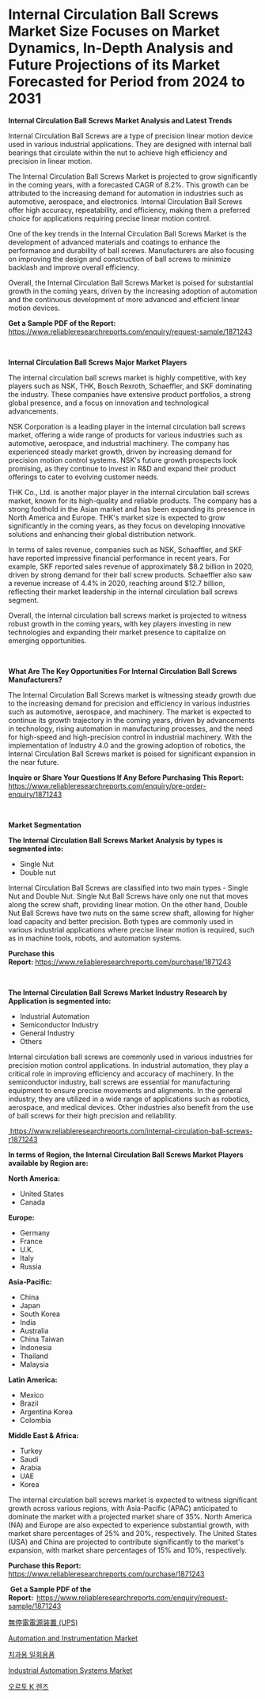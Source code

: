 <p><h1>Internal Circulation Ball Screws Market Size Focuses on Market Dynamics, In-Depth Analysis and Future Projections of its Market Forecasted for Period from 2024 to 2031</h1></p><p><strong>Internal Circulation Ball Screws Market Analysis and Latest Trends</strong></p>
<p><p>Internal Circulation Ball Screws are a type of precision linear motion device used in various industrial applications. They are designed with internal ball bearings that circulate within the nut to achieve high efficiency and precision in linear motion.</p><p>The Internal Circulation Ball Screws Market is projected to grow significantly in the coming years, with a forecasted CAGR of 8.2%. This growth can be attributed to the increasing demand for automation in industries such as automotive, aerospace, and electronics. Internal Circulation Ball Screws offer high accuracy, repeatability, and efficiency, making them a preferred choice for applications requiring precise linear motion control.</p><p>One of the key trends in the Internal Circulation Ball Screws Market is the development of advanced materials and coatings to enhance the performance and durability of ball screws. Manufacturers are also focusing on improving the design and construction of ball screws to minimize backlash and improve overall efficiency.</p><p>Overall, the Internal Circulation Ball Screws Market is poised for substantial growth in the coming years, driven by the increasing adoption of automation and the continuous development of more advanced and efficient linear motion devices.</p></p>
<p><strong>Get a Sample PDF of the Report:&nbsp;</strong> <a href="https://www.reliableresearchreports.com/enquiry/request-sample/1871243">https://www.reliableresearchreports.com/enquiry/request-sample/1871243</a></p>
<p>&nbsp;</p>
<p><strong>Internal Circulation Ball Screws Major Market Players</strong></p>
<p><p>The internal circulation ball screws market is highly competitive, with key players such as NSK, THK, Bosch Rexroth, Schaeffler, and SKF dominating the industry. These companies have extensive product portfolios, a strong global presence, and a focus on innovation and technological advancements.</p><p>NSK Corporation is a leading player in the internal circulation ball screws market, offering a wide range of products for various industries such as automotive, aerospace, and industrial machinery. The company has experienced steady market growth, driven by increasing demand for precision motion control systems. NSK's future growth prospects look promising, as they continue to invest in R&D and expand their product offerings to cater to evolving customer needs.</p><p>THK Co., Ltd. is another major player in the internal circulation ball screws market, known for its high-quality and reliable products. The company has a strong foothold in the Asian market and has been expanding its presence in North America and Europe. THK's market size is expected to grow significantly in the coming years, as they focus on developing innovative solutions and enhancing their global distribution network.</p><p>In terms of sales revenue, companies such as NSK, Schaeffler, and SKF have reported impressive financial performance in recent years. For example, SKF reported sales revenue of approximately $8.2 billion in 2020, driven by strong demand for their ball screw products. Schaeffler also saw a revenue increase of 4.4% in 2020, reaching around $12.7 billion, reflecting their market leadership in the internal circulation ball screws segment.</p><p>Overall, the internal circulation ball screws market is projected to witness robust growth in the coming years, with key players investing in new technologies and expanding their market presence to capitalize on emerging opportunities.</p></p>
<p>&nbsp;</p>
<p><strong>What Are The Key Opportunities For Internal Circulation Ball Screws Manufacturers?</strong></p>
<p><p>The Internal Circulation Ball Screws market is witnessing steady growth due to the increasing demand for precision and efficiency in various industries such as automotive, aerospace, and machinery. The market is expected to continue its growth trajectory in the coming years, driven by advancements in technology, rising automation in manufacturing processes, and the need for high-speed and high-precision control in industrial machinery. With the implementation of Industry 4.0 and the growing adoption of robotics, the Internal Circulation Ball Screws market is poised for significant expansion in the near future.</p></p>
<p><strong>Inquire or Share Your Questions If Any Before Purchasing This Report:</strong> <a href="https://www.reliableresearchreports.com/enquiry/pre-order-enquiry/1871243">https://www.reliableresearchreports.com/enquiry/pre-order-enquiry/1871243</a></p>
<p>&nbsp;</p>
<p><strong>Market Segmentation</strong></p>
<p><strong>The Internal Circulation Ball Screws Market Analysis by types is segmented into:</strong></p>
<p><ul><li>Single Nut</li><li>Double nut</li></ul></p>
<p><p>Internal Circulation Ball Screws are classified into two main types - Single Nut and Double Nut. Single Nut Ball Screws have only one nut that moves along the screw shaft, providing linear motion. On the other hand, Double Nut Ball Screws have two nuts on the same screw shaft, allowing for higher load capacity and better precision. Both types are commonly used in various industrial applications where precise linear motion is required, such as in machine tools, robots, and automation systems.</p></p>
<p><strong>Purchase this Report:&nbsp;</strong><a href="https://www.reliableresearchreports.com/purchase/1871243">https://www.reliableresearchreports.com/purchase/1871243</a></p>
<p>&nbsp;</p>
<p><strong>The Internal Circulation Ball Screws Market Industry Research by Application is segmented into:</strong></p>
<p><ul><li>Industrial Automation</li><li>Semiconductor Industry</li><li>General Industry</li><li>Others</li></ul></p>
<p><p>Internal circulation ball screws are commonly used in various industries for precision motion control applications. In industrial automation, they play a critical role in improving efficiency and accuracy of machinery. In the semiconductor industry, ball screws are essential for manufacturing equipment to ensure precise movements and alignments. In the general industry, they are utilized in a wide range of applications such as robotics, aerospace, and medical devices. Other industries also benefit from the use of ball screws for their high precision and reliability.</p></p>
<p><a href="https://www.reliableresearchreports.com/internal-circulation-ball-screws-r1871243">&nbsp;https://www.reliableresearchreports.com/internal-circulation-ball-screws-r1871243</a></p>
<p><strong>In terms of Region, the Internal Circulation Ball Screws Market Players available by Region are:</strong></p>
<p>
    <p> <strong> North America: </strong>
        <ul>
            <li>United States</li>
            <li>Canada</li>
        </ul>
        </p> 
    <p> <strong> Europe: </strong>
        <ul>
            <li>Germany</li>
            <li>France</li>
            <li>U.K.</li>
            <li>Italy</li>
            <li>Russia</li>
        </ul>
        </p> 
    <p> <strong> Asia-Pacific: </strong>
        <ul>
            <li>China</li>
            <li>Japan</li>
            <li>South Korea</li>
            <li>India</li>
            <li>Australia</li>
            <li>China Taiwan</li>
            <li>Indonesia</li>
            <li>Thailand</li>
            <li>Malaysia</li>
        </ul>
        </p> 
    <p> <strong> Latin America: </strong>
        <ul>
            <li>Mexico</li>
            <li>Brazil</li>
            <li>Argentina Korea</li>
            <li>Colombia</li>
        </ul>
        </p> 
    <p> <strong> Middle East & Africa: </strong>
        <ul>
            <li>Turkey</li>
            <li>Saudi</li>
            <li>Arabia</li>
            <li>UAE</li>
            <li>Korea</li>
        </ul>
    </p>
    </p>
<p><p>The internal circulation ball screws market is expected to witness significant growth across various regions, with Asia-Pacific (APAC) anticipated to dominate the market with a projected market share of 35%. North America (NA) and Europe are also expected to experience substantial growth, with market share percentages of 25% and 20%, respectively. The United States (USA) and China are projected to contribute significantly to the market's expansion, with market share percentages of 15% and 10%, respectively.</p></p>
<p><strong>Purchase this Report: </strong><a href="https://www.reliableresearchreports.com/purchase/1871243">https://www.reliableresearchreports.com/purchase/1871243</a></p>
<p>&nbsp;<strong>Get a Sample PDF of the Report:&nbsp;&nbsp;</strong><a href="https://www.reliableresearchreports.com/enquiry/request-sample/1871243">https://www.reliableresearchreports.com/enquiry/request-sample/1871243</a></p>
<p><strong></strong></p>
<p><p><a href="https://github.com/KaliMetz2023/Market-Research-Report-List-1/blob/main/8685164164409.md">無停電電源装置 (UPS)</a></p><p><a href="https://github.com/bushilahore52/Market-Research-Report-List-1/blob/main/automation-and-instrumentation-market.md">Automation and Instrumentation Market</a></p><p><a href="https://github.com/lkwggful07722/Market-Research-Report-List-2/blob/main/7806415177378.md">치과용 일회용품</a></p><p><a href="https://github.com/khkjaxbn36/Market-Research-Report-List-1/blob/main/industrial-automation-systems-market.md">Industrial Automation Systems Market</a></p><p><a href="https://github.com/ZacharyScthmitt4465/Market-Research-Report-List-2/blob/main/3233837177379.md">오르토 K 렌즈</a></p></p>